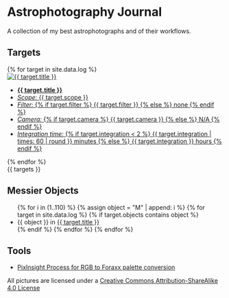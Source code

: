 # Astrophotography Journal

A collection of my best astrophotographs and of their workflows.

## Targets

<div class="row">
    {% for target in site.data.log %}
        <div class="col">
            <a class="card shadow" href="{{ target.key }}">
                <img alt="{{ target.title }}" src="{{ target.key }}/final.png"/>
                <ul class="details">
                    <li><b>{{ target.title }}</b></li>
                    <li><i>Scope:</i> {{ target.scope }}</li>
                    <li><i>Filter:</i>
                    {% if target.filter %}
                    {{ target.filter }}
                    {% else %}
                    none
                    {% endif %}
                    </li>
                    <li><i>Camera:</i>
                    {% if target.camera %}
                    {{ target.camera }}
                    {% else %}
                    N/A
                    {% endif %}
                    </li>
                    <li><i>Integration time:</i>
                    {% if target.integration < 2 %}
                    {{ target.integration | times: 60 | round }} minutes
                    {% else %}
                    {{ target.integration }} hours
                    {% endif %}
                    </li>
                </ul>
            </a>
        </div>
    {% endfor %}
</div>
{{ targets }}

## Messier Objects

<ul class="messier">
{% for i in (1..110) %}
    {% assign object = "M" | append: i %}
    {% for target in site.data.log %}
        {% if target.objects contains object %}
            <li>
                {{ object }} in <a href="{{ target.key }}">{{ target.title }}</a>
            </li>
        {% endif %}
    {% endfor %}
{% endfor %}
</ul>

## Tools

* [PixInsight Process for RGB to Foraxx palette conversion](RGBtoForaxx.xpsm)

All pictures are licensed under a [Creative Commons Attribution-ShareAlike 4.0
License](https://creativecommons.org/licenses/by-sa/4.0/) <i class="fa-brands
fa-creative-commons"></i> <i class="fa-brands fa-creative-commons-by"></i> <i
    class="fa-brands fa-creative-commons-sa"></i>
